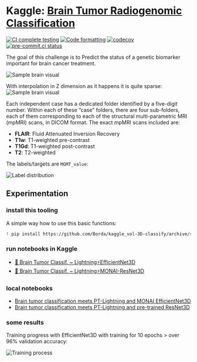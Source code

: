 # Kaggle: [Brain Tumor Radiogenomic Classification](https://www.kaggle.com/c/rsna-miccai-brain-tumor-radiogenomic-classification)

[![CI complete testing](https://github.com/Borda/kaggle_vol-3D-classify/actions/workflows/ci_testing.yml/badge.svg?branch=main&event=push)](https://github.com/Borda/kaggle_vol-3D-classify/actions/workflows/ci_testing.yml)
[![Code formatting](https://github.com/Borda/kaggle_vol-3D-classify/actions/workflows/code-format.yml/badge.svg?branch=main&event=push)](https://github.com/Borda/kaggle_vol-3D-classify/actions/workflows/code-format.yml)
[![codecov](https://codecov.io/gh/Borda/kaggle_vol-3D-classify/branch/main/graph/badge.svg?token=bxqTQDXHvU)](https://codecov.io/gh/Borda/kaggle_vol-3D-classify)
[![pre-commit.ci status](https://results.pre-commit.ci/badge/github/Borda/kaggle_vol-3D-classify/main.svg)](https://results.pre-commit.ci/latest/github/Borda/kaggle_vol-3D-classify/main)

The goal of this challenge is to Predict the status of a genetic biomarker important for brain cancer treatment.

![Sample brain visual](./assets/brain3D_spl1.png)

With interpolation in Z dimension as it happens it is quite sparse:
![Sample brain visual](./assets/brain3D_spl2.png)

Each independent case has a dedicated folder identified by a five-digit number.
Within each of these “case” folders, there are four sub-folders, each of them corresponding to each of the structural multi-parametric MRI (mpMRI) scans, in DICOM format.
The exact mpMRI scans included are:

- **FLAIR**: Fluid Attenuated Inversion Recovery
- **T1w**: T1-weighted pre-contrast
- **T1Gd**: T1-weighted post-contrast
- **T2**: T2-weighted

The labels/targets are `MGMT_value`:

![Label distribution](./assets/labels.png)

## Experimentation

### install this tooling

A simple way how to use this basic functions:

```bash
! pip install https://github.com/Borda/kaggle_vol-3D-classify/archive/refs/heads/main.zip
```

### run notebooks in Kaggle

- [🧠 Brain Tumor Classif. ~ Lightning⚡EfficientNet3D](https://www.kaggle.com/jirkaborovec/brain-tumor-classif-lightning-efficientnet3d)
- [🧠 Brain Tumor Classif. ~ Lightning⚡MONAI-ResNet3D](https://www.kaggle.com/jirkaborovec/brain-tumor-classif-lightning-monai-resnet3d)

### local notebooks

- [Brain tumor classification meets PT-Lightning and MONAI EfficientNet3D](notebooks/Brain-tumor-classif_PT-Lightning_EfficientNet3D.ipynb)
- [Brain tumor classification meets PT-Lightning and pre-trained ResNet3D](notebooks/Brain-tumor-classif_PT-Lightning_ResNet3D.ipynb)

### some results

Training progress with EfficientNet3D with training  for 10 epochs > over 96% validation accuracy:

![Training process](./assets/metrics.png)
